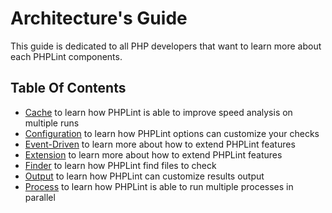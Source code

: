 
# Architecture's Guide

This guide is dedicated to all PHP developers that want to learn more about each PHPLint components.

## Table Of Contents

- [Cache](cache.md#cache) to learn how PHPLint is able to improve speed analysis on multiple runs
- [Configuration](configuration.md#configuration) to learn how PHPLint options can customize your checks
- [Event-Driven](event.md#event-driven-architecture-on-wikipediaeda) to learn more about how to extend PHPLint features
- [Extension](extension.md#extension) to learn more about how to extend PHPLint features
- [Finder](finder.md#finder) to learn how PHPLint find files to check
- [Output](output.md#output-formats) to learn how PHPLint can customize results output
- [Process](process.md#process) to learn how PHPLint is able to run multiple processes in parallel
